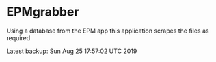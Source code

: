 # EPMgrabber
Using a database from the EPM app this application scrapes the files as required


Latest backup: Sun Aug 25 17:57:02 UTC 2019

